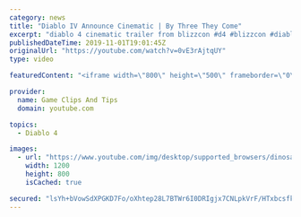 ```yaml
---
category: news
title: "Diablo IV Announce Cinematic | By Three They Come"
excerpt: "diablo 4 cinematic trailer from blizzcon #d4 #blizzcon #diablo."
publishedDateTime: 2019-11-01T19:01:45Z
originalUrl: "https://youtube.com/watch?v=0vE3rAjtqUY"
type: video

featuredContent: "<iframe width=\"800\" height=\"500\" frameborder=\"0\" src=\"https://www.youtube.com/embed/0vE3rAjtqUY\" allow=\"accelerometer; autoplay; encrypted-media; gyroscope; picture-in-picture\" allowfullscreen></iframe>"

provider:
  name: Game Clips And Tips
  domain: youtube.com

topics:
  - Diablo 4

images:
  - url: "https://www.youtube.com/img/desktop/supported_browsers/dinosaur.png"
    width: 1200
    height: 800
    isCached: true

secured: "lsYh+bVowSdXPGKD7Fo/oXhtep28L7BTWr6I0DRIgjx7CNLpkVrF/HTxbcsfkBwbQpTnPfV+MOsr9DVA4C0L9hmGmh9IfGF+SBnNTqKdU9ZIee1srT9MMEIqfhW5lN5UI9FJNrxCyHXK2Gx5E9VH1uXBaXQmB6r5lHJr5Nj8JlKIXOgELhfsnNYd6yJxljeYgTnceAIqfftQFiZFTgyqx4O2clgxtJhpnXD2vKOdt89Pp0flHR4WY5uj904iItMqRY7p9uBEkro91y/+hYmlg/sW1yYQnUTzaWVsdLf87CISczJFXRKaSmRPfRHMWvJ5pQfgYsq4/eGQsXstvuvCo+0kTUdAo+Mz/8CbjwvPxWkyRlxfrZFjpfvs91c7wC7VQ619UW83VY0SK2oSyvnFtQ==;u9EwzKG4AyTKUONRYqKynA=="
---
```


